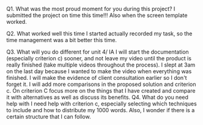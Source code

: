 Q1. What was the most proud moment for you during this project?
I submitted the project on time this time!!! Also when the screen template worked.

Q2. What worked well this time
I started actually recorded my task, so the time management was a bit better this time.

Q3. What will you do different for unit 4/ IA
I will start the documentation (especially criterion c) sooner, and not leave my video until the product is really finished (take multiple videos throughout the process). I slept at 3am on the last day because I wanted to make the video when everything was finished.
I will make the evidence of client consultation earlier so I don't forget it.
I will add more comparisons in the proposed solution and criterion c. On criterion C focus more on the things that I have created and compare it with alternatives as well as discuss its benefits.
Q4. What do you need help with
I need help with criterion c, especially selecting which techniques to include and how to distribute my 1000 words. Also, I wonder if there is a certain structure that I can follow.
